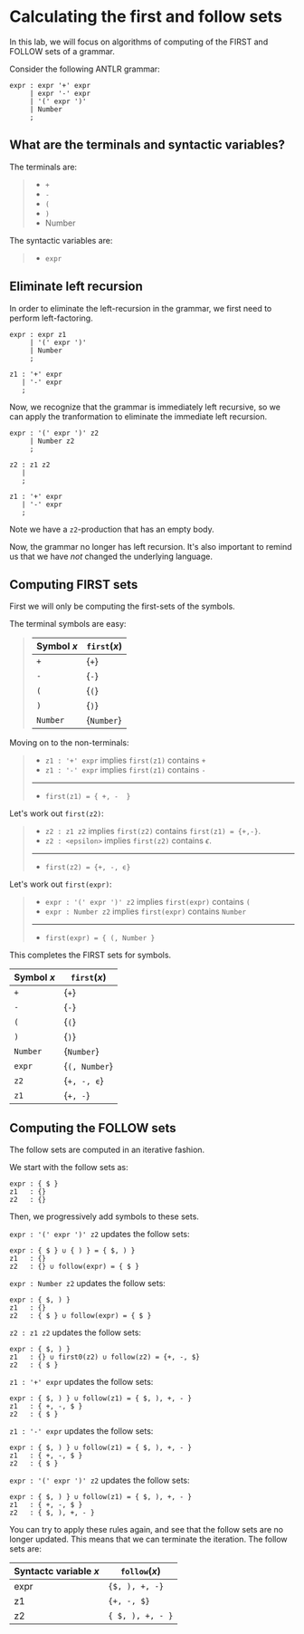 # Calculating the first and follow sets

In this lab, we will focus on algorithms of computing of the FIRST and FOLLOW sets of a grammar.

Consider the following ANTLR grammar:

```
expr : expr '+' expr
     | expr '-' expr
     | '(' expr ')'
     | Number
     ;
```

## What are the terminals and syntactic variables?

The terminals are:

> - `+`
> - `-`
> - `(`
> - `)`
> - Number

The syntactic variables are:

> - `expr`

## Eliminate left recursion

In order to eliminate the left-recursion in the grammar, we first
need to perform left-factoring.

```
expr : expr z1
     | '(' expr ')'
     | Number
     ;

z1 : '+' expr
   | '-' expr
   ;
```

Now, we recognize that the grammar is immediately left recursive, so
we can apply the tranformation to eliminate the immediate left recursion.

```
expr : '(' expr ')' z2
     | Number z2
     ;

z2 : z1 z2
   |
   ;

z1 : '+' expr
   | '-' expr
   ;
```

Note we have a `z2`-production that has an empty body.

Now, the grammar no longer has left recursion.  It's also important to remind us
that we have *not* changed the underlying language.

## Computing FIRST sets

First we will only be computing the first-sets of the symbols.

The terminal symbols are easy:

> | Symbol $x$ | `first`$(x)$ |
> |------------|--------------|
> | `+` | {`+`} |
> | `-` | {`-`} |
> | `(` | {`(`} |
> | `)` | {`)`} |
> | `Number` | {`Number`} |

Moving on to the non-terminals:

> - `z1 : '+' expr` implies `first(z1)` contains `+`
> - `z1 : '-' expr` implies `first(z1)` contains `-`
> ---
> - `first(z1) = { +, -  }`

Let's work out `first(z2)`:

> - `z2 : z1 z2` implies `first(z2)` contains `first(z1) = {+,-}`.
> - `z2 : <epsilon>` implies `first(z2)` contains $ϵ$.
> ---
> - `first(z2) = {+, -, ϵ}`

Let's work out `first(expr)`:

> - `expr : '(' expr ')' z2` implies `first(expr)` contains `(`
> - `expr : Number z2` implies `first(expr)` contains `Number`
> ---
> - `first(expr) = { (, Number }`

This completes the FIRST sets for symbols.

| Symbol $x$ | `first`$(x)$ |
|------------|--------------|
| `+` | {`+`} |
| `-` | {`-`} |
| `(` | {`(`} |
| `)` | {`)`} |
| `Number` | {`Number`} |
| `expr` | {`(, Number`} |
| `z2` | {`+, -, ϵ`} |
| `z1` | {`+, -`} |

## Computing the FOLLOW sets

The follow sets are computed in an iterative fashion.

We start with the follow sets as:

```
expr : { $ }
z1   : {}
z2   : {}
```

Then, we progressively add symbols to these sets.

`expr : '(' expr ')' z2` updates the follow sets:

```
expr : { $ } ∪ { ) } = { $, ) }
z1   : {}
z2   : {} ∪ follow(expr) = { $ }
```

`expr : Number z2` updates the follow sets:

```
expr : { $, ) }
z1   : {}
z2   : { $ } ∪ follow(expr) = { $ }
```

`z2 : z1 z2` updates the follow sets:

```
expr : { $, ) }
z1   : {} ∪ first0(z2) ∪ follow(z2) = {+, -, $}
z2   : { $ }
```

`z1 : '+' expr` updates the follow sets:

```
expr : { $, ) } ∪ follow(z1) = { $, ), +, - }
z1   : { +, -, $ }
z2   : { $ }
```


`z1 : '-' expr` updates the follow sets:

```
expr : { $, ) } ∪ follow(z1) = { $, ), +, - }
z1   : { +, -, $ }
z2   : { $ }
```

`expr : '(' expr ')' z2` updates the follow sets:

```
expr : { $, ) } ∪ follow(z1) = { $, ), +, - }
z1   : { +, -, $ }
z2   : { $, ), +, - }
```

You can try to apply these rules again, and see that the follow sets are no
longer updated.  This means that we can terminate the iteration.  The follow
sets are:

| Syntactc variable $x$ | `follow`$(x)$ |
|-----------------------|---------------|
| expr | `{$, ), +, -}` |
| z1   | `{+, -, $}` |
| z2   | `{ $, ), +, - }` |
